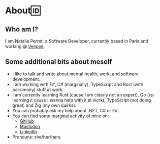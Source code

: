 # About🆔 

## Who am I?

I am Natalie Perret, a Software Developer, currently based in Paris and working @ [Veepee](https://www.veepee.com). 

## Some additional bits about meself

- I like to talk and write about mental health, work, and software development.
- I am working with F#, C# (marginally), TypeScript and Rust (with parsimony) stuff at work.
- I am currently learning Rust (cause I am clearly not an expert), Go (re-learning it cause I wanna help with it at work), TypeScript (not doing great) and Zig (my own quirks).
- You can probably ask my help about .NET, C# or F#.
- You can find some marginal activity of mine on:
  - [GitHub](https://github.com/natalie-o-perret)
  - [Mastodon](https://mastodon.social/@natalie_perret)
  - [LinkedIn](https://www.linkedin.com/in/natalie-perret)
- Pronouns: she/her/hers.
